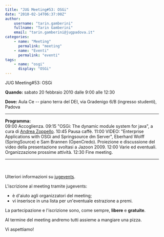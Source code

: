 ```yaml
---
title: "JUG Meeting#53: OSGi"
date: "2010-02-14T06:37:00Z"
author:
    username: "tarin.gamberini"
    fullname: "Tarin Gamberini"
    email: "tarin.gamberini@jugpadova.it"
categories:
    - name: "Meeting"
      permalink: "meeting"
    - name: "Eventi"
      permalink: "eventi"
tags:
    - name: "osgi"
      display: "OSGi"
---
```


JUG Meeting\#53: OSGi

**Quando:** sabato 20 febbraio 2010 dalle 9:00 alle 12:30

**Dove:** Aula Ce -- piano terra del DEI, via Gradenigo 6/B (ingresso
studenti), Padova

  ---------------- ----------------------------------------------------------------------------------------------------------------------------------------------------------------------------------------------------------------
  **Programma:**   
  09:00            Accoglienza.
  09:15            "OSGi: The dynamic module system for java", a cura di <a href="mailto:andrea.zoppello@gmail.com">Andrea Zoppello</a>.
  10:45            Pausa caffè.
  11:00            VIDEO: "Enterprise Applications with OSGi and Springsource dm Server", Eberhard Wolff (SpringSource) e Sam Brannen (OpenCredo). Proiezione e discussione del video della presentazione svoltasi a Jazoon 2009.
  12:00            Varie ed eventuali. Organizzazione prossime attività.
  12:30            Fine meeting.
  ---------------- ----------------------------------------------------------------------------------------------------------------------------------------------------------------------------------------------------------------

<br/>\
Ulteriori informazioni su
<a href="http://www.jugevents.org/jugevents/event/24529">jugevents</a>.

L'iscrizione al meeting tramite jugevents:

-   è d'aiuto agli organizzatori del meeting;
-   vi inserisce in una lista per un'eventuale estrazione a premi.

La partecipazione e l'iscrizione sono, come sempre,
<strong>libere</strong> e <strong>gratuite</strong>.

Al termine del meeting andremo tutti assieme a mangiare una pizza.

Vi aspettiamo!
